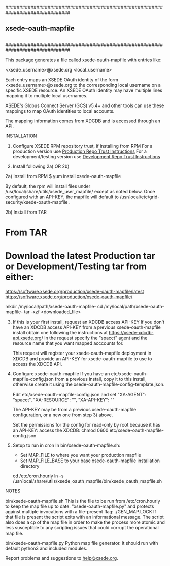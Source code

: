###############################################################################
##
## xsede-oauth-mapfile
##
###############################################################################

This package generates a file called xsede-oauth-mapfile with entries like:

<xsede_username>@xsede.org <local_username>

Each entry maps an XSEDE OAuth identity of the form <xsede_username>@xsede.org
to the corresponding local username on a specific XSEDE resource. An XSEDE OAuth
identity may have multiple lines mapping it to multiple local usernames.

XSEDE's Globus Connect Server (GCS) v5.4+ and other tools can use these mappings
to map OAuth identities to local accounts.

The mapping information comes from XDCDB and is accessed through an API.

INSTALLATION

1) Configure XSEDE RPM repository trust, if installing from RPM
   For a production version use [Production Repo Trust Instructions](https://software.xsede.org/production/repo/repoconfig.txt)
   For a development/testing version use [Development Repo Trust Instructions](https://software.xsede.org/development/repo/repoconfig.txt)

2)  Install following 2a) OR 2b)

2a) Install from RPM
   $ yum install xsede-oauth-mapfile

   By default, the rpm will install files under /usr/local/share/utils/xsede_user_mapfile/
   except as noted below.  Once configured with an API-KEY, the mapfile will default to 
   /usr/local/etc/grid-security/xsede-oauth-mapfile .

2b) Install from TAR
   # From TAR
   # Download the latest Production tar or Development/Testing tar from either:
   https://software.xsede.org/production/xsede-oauth-mapfile/latest
   https://software.xsede.org/production/xsede-oauth-mapfile/

   mkdir /my/local/path/xsede-oauth-mapfile-<version>
   cd /my/local/path/xsede-oauth-mapfile-<version>
   tar -xzf <downloaded_file>

3) If this is your first install, request an XDCDB access API-KEY
   If you don't have an XDCDB access API-KEY from a previous xsede-oauth-mapfile install
     obtain one following the instructions at https://xsede-xdcdb-api.xsede.org/
   In the request specify the "spacct" agent and the resource name that you want
      mapped acccounts for.

   This request will register your xsede-oauth-mapfile deployment in XDCDB and provide an
      API-KEY for xsede-oauth-mapfile to use to access the XDCDB API.

4) Configure xsede-oauth-mapfile
   If you have an etc/xsede-oauth-mapfile-config.json from a previous install, copy it to this
   install, otherwise create it using the xsede-oauth-mapfile-config-template.json.

   Edit etc/xsede-oauth-mapfile-config.json and set
      "XA-AGENT": "spacct",
      "XA-RESOURCE": "<XDCDB resource name>",
      "XA-API-KEY": "<your API-KEY>"

    The API-KEY may be from a previous xsede-oauth-mapfile configuration, or a new one from
    step 3) above.

    Set the permissions for the config for read-only by root because it has an API-KEY:
    access the XDCDB:
       chmod 0600 etc/xsede-oauth-mapfile-config.json

5) Setup to run in cron
   In bin/xsede-oauth-mapfile.sh:
   - Set MAP_FILE to where you want your production mapfile
   - Set MAP_FILE_BASE to your base xsede-oauth-mapfile installation directory

   cd /etc/cron.hourly
   ln -s /usr/local/share/utils/xsede_oauth_mapfile/bin/xsede_oauth_mapfile.sh

NOTES

bin/xsede-oauth-mapfile.sh
    This is the file to be run from /etc/cron.hourly to keep the map file up to date.
    "xsede-oauth-mapfile.py" and protects against multiple invocations with a file-present
      flag: ./GEN_MAP.LOCK
    If that file is present the script exits with an informational message.
    The script also does a cp of the map file in order to make the process more atomic and
    less susceptible to any scripting issues that could corrupt the operational map file.

bin/xsede-oauth-mapfile.py
    Python map file generator. It should run with default python3 and included modules.

Report problems and suggestions to help@xsede.org.
